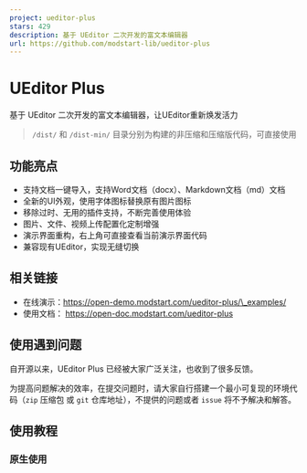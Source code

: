 ```yaml
---
project: ueditor-plus
stars: 429
description: 基于 UEditor 二次开发的富文本编辑器
url: https://github.com/modstart-lib/ueditor-plus
---
```


UEditor Plus
============

基于 UEditor 二次开发的富文本编辑器，让UEditor重新焕发活力

> `/dist/` 和 `/dist-min/` 目录分别为构建的非压缩和压缩版代码，可直接使用

功能亮点
----

-   支持文档一键导入，支持Word文档（docx）、Markdown文档（md）文档
-   全新的UI外观，使用字体图标替换原有图片图标
-   移除过时、无用的插件支持，不断完善使用体验
-   图片、文件、视频上传配置化定制增强
-   演示界面重构，右上角可直接查看当前演示界面代码
-   兼容现有UEditor，实现无缝切换

相关链接
----

-   在线演示：https://open-demo.modstart.com/ueditor-plus/\_examples/
-   使用文档： https://open-doc.modstart.com/ueditor-plus

使用遇到问题
------

自开源以来，UEditor Plus 已经被大家广泛关注，也收到了很多反馈。

为提高问题解决的效率，在提交问题时，请大家自行搭建一个最小可复现的环境代码（`zip` 压缩包 或 `git` 仓库地址），不提供的问题或者 `issue` 将不予解决和解答。

使用教程
----

### 原生使用

<script id\="editor" type\="text/plain" style\="height:300px;"\></script\>
<script type\="text/javascript" src\="/path/to/UEditorPlus/ueditor.config.js"\></script\>
<script type\="text/javascript" src\="/path/to/UEditorPlus/ueditor.all.js"\></script\>
<script\>
    var ue \= UE.getEditor('editor', {
        // ... 更多配置
    });
</script\>

### vue2 使用

① 安装插件支持

npm i --save vue-ueditor-wrap@2.x
# 或
yarn add --save vue-ueditor-wrap@2.x

② 解压 UEditorPlus 到静态资源目录

复制 `dist-min` 到项目 `public/static/UEditorPlus/` 目录

③ 引入组件并使用

<template\>
    <div\>
        <vue-ueditor-wrap v-model\="content"
                          editor-id\="editor"
                          :config\="editorConfig"
                          :editorDependencies\="\['ueditor.config.js','ueditor.all.js'\]"
                          style\="height:500px;"/>
    </div\>
</template\>
<script\>
    import VueUeditorWrap from 'vue-ueditor-wrap'

    export default {
        components: {
            VueUeditorWrap
        },
        data() {
            return {
                content: '<p>Hello UEditorPlus</p>',
                editorConfig: {
                    // 后端服务地址，后端处理参考
                    // https://open-doc.modstart.com/ueditor-plus/backend.html
                    serverUrl: '/api/path/to/server',
                    UEDITOR\_HOME\_URL: '/static/UEditorPlus/',
                    UEDITOR\_CORS\_URL: '/static/UEditorPlus/',
                }
            }
        }
    }
</script\>

### vue3 使用

① 安装插件支持

npm i --save vue-ueditor-wrap@3.x
# 或
yarn add --save vue-ueditor-wrap@3.x

② 解压 UEditorPlus 到静态资源目录

复制 `dist-min` 到项目 `public/static/UEditorPlus/` 目录

③ 引入组件并使用

**main.js**

import {createApp} from 'vue'
import App from './App.vue'
import VueUeditorWrap from 'vue-ueditor-wrap';

createApp(App).use(VueUeditorWrap).mount('#app')

**App.vue**

<template\>
    <div\>
        <vue-ueditor-wrap v-model\="content"
                          editor-id\="editor"
                          :config\="editorConfig"
                          :editorDependencies\="\['ueditor.config.js','ueditor.all.js'\]"
                          style\="height:500px;"/>
    </div\>
</template\>

<script setup\>
    import {ref} from 'vue';

    const content \= ref('<p>Hello UEditorPlus</p>');
    const editorConfig \= {
        // 后端服务地址，后端处理参考
        // https://open-doc.modstart.com/ueditor-plus/backend.html
        serverUrl: '/api/path/to/server',
        UEDITOR\_HOME\_URL: '/static/UEditorPlus/',
        UEDITOR\_CORS\_URL: '/static/UEditorPlus/',
    }
</script\>

### react 使用

① 安装插件支持

npm i --save react-ueditor-wrap
# 或
yarn add --save react-ueditor-wrap

② 解压 UEditorPlus 到静态资源目录

复制 `dist-min` 到项目 `public/static/UEditorPlus/` 目录

③ 引入组件并使用

import RcUeditor from 'react-ueditor-wrap';

function App() {
    const hanldeChage \= (value) \=> {
        console.log('RcUeditor', value);
    }
    return (
        <div className\="App"\>
            <div style\={{margin: '0 auto', maxWidth: '800px'}}\>
                <RcUeditor
                    value\={'<p>Hello UEditorPlus</p>'}
                    ueditorUrl\={'/static/UEditorPlus/ueditor.all.js'}
                    ueditorConfigUrl\={'/static/UEditorPlus/ueditor.config.js'}
                    editorConfig\={{
                        // 后端服务地址，后端处理参考
                        // https://open-doc.modstart.com/ueditor-plus/backend.html
                        initialFrameWidth: '100%',
                        serverUrl: '/api/path/to/server',
                        UEDITOR\_HOME\_URL: '/static/UEditorPlus/',
                        UEDITOR\_CORS\_URL: '/static/UEditorPlus/',
                    }}
                    onChange\={hanldeChage}/>
            </div\>
        </div\>
    );
}

export default App;

关于Bug反馈与维护
----------

-   众所周知 UEditor 使用的人数多，目前已经累积了N个Bug，开源不易需要大家共同维护
-   对于在实际使用中遇到的问题，如果急需解决推荐使用 悬赏Issue，这样让更多有能力的开发者有共同维护的动力

✉️ 使用交流
-------

> 添加好友请备注 UEditorPlus

微信交流群

QQ交流群

二次开发
----

### 第一步，clone代码到本地

git clone https://gitee.com/modstart-lib/ueditor-plus.git

### 第二步，开始功能开发

使用浏览器打开 `_examples/index.html` 页面相关内容，完成功能开发

### 第三步，打包

npm install
grunt default

UEditor相关链接
-----------

-   UEditor 官网：http://ueditor.baidu.com
-   UEditor API 文档：http://ueditor.baidu.com/doc
-   UEditor 文档：http://fex.baidu.com/ueditor/
-   UEditor API 文档：http://ueditor.baidu.com/doc

更新日志
----

-   https://open-doc.modstart.com/ueditor-plus/change-log.html

好项目推荐
-----

-   开源数字人系统 AigcPanel
-   智能桌面助理 FocusAny
-   安卓连接助手 LinkAndroid
-   快速开发框架 ModStart
-   企业内容建站系统 ModStartCMS
-   现代化个人博客系统 ModStartBlog

开源协议
----

-   Apache 2.0

